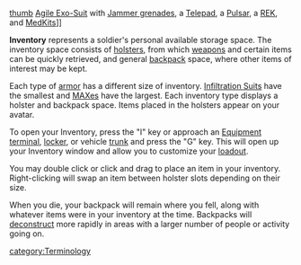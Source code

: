 [thumb](image:Inventory.md.jpg) [Agile
Exo-Suit](Agile_Exo-Suit.md) with [Jammer
grenades](Jammer_Grenade.md), a [Telepad](Telepad.md), a
[Pulsar](Pulsar.md), a [REK](Remote_Electronics_Kit.md), and
[MedKits](MedKit.md)\]\]

**Inventory** represents a soldier's personal available storage space.
The inventory space consists of [holsters](holster.md), from
which [weapons](weapons.md) and certain items can be quickly
retrieved, and general [backpack](backpack.md) space, where
other items of interest may be kept.

Each type of [armor](Armor_Index.md) has a different size of
inventory. [Infiltration Suits](Infiltration_Suit.md) have the
smallest and [MAXes](Mechanized_Assault_Exo-Suit.md) have the largest. Each inventory
type displays a holster and backpack space. Items placed in the holsters
appear on your avatar.

To open your Inventory, press the "I" key or approach an [Equipment
terminal](Equipment_Terminal.md), [locker](lockers.md),
or vehicle [trunk](trunk.md) and press the "G" key. This will
open up your Inventory window and allow you to customize your
[loadout](loadout.md).

You may double click or click and drag to place an item in your
inventory. Right-clicking will swap an item between holster slots
depending on their size.

When you die, your backpack will remain where you fell, along with
whatever items were in your inventory at the time. Backpacks will
[deconstruct](deconstruct.md) more rapidly in areas with a
larger number of people or activity going on.

[category:Terminology](category:Terminology.md)

